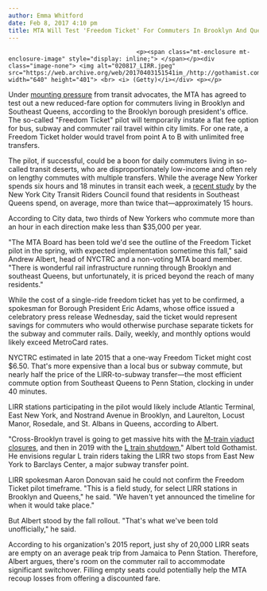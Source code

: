 ```yaml
---
author: Emma Whitford
date: Feb 8, 2017 4:10 pm
title: MTA Will Test 'Freedom Ticket' For Commuters In Brooklyn And Queens Transit Deserts
---
```


	
										<p><span class="mt-enclosure mt-enclosure-image" style="display: inline;"> </span></p><div class="image-none"> <img alt="020817_LIRR.jpeg" src="https://web.archive.org/web/20170403151541im_/http://gothamist.com/attachments/nyc_ewhitford/020817_LIRR.jpeg" width="640" height="401"> <br> <i> (Getty)</i></div> <p></p>

<p>Under <a href="https://web.archive.org/web/20170403151541/http://gothamist.com/2016/05/17/mta_freedom_ticket_survey.php">mounting pressure</a> from transit advocates, the MTA has agreed to test out a new reduced-fare option for commuters living in Brooklyn and Southeast Queens, according to the Brooklyn borough president&apos;s office. The so-called &quot;Freedom Ticket&quot; pilot will temporarily instate a flat fee option for bus, subway and commuter rail travel within city limits. For one rate, a Freedom Ticket holder would travel from point A to B with unlimited free transfers.</p>

<p>The pilot, if successful, could be a boon for daily commuters living in so-called transit deserts, who are disproportionately low-income and often rely on lengthy commutes with multiple transfers. While the average New Yorker spends six hours and 18 minutes in transit each week, a <a href="https://web.archive.org/web/20170403151541/http://gothamist.com/2015/12/02/mta_freedom_ticket_plan.php">recent study</a> by the New York City Transit Riders Council found that residents in Southeast Queens spend, on average, more than twice that&#x2014;approximately 15 hours.</p>

<p>According to City data, two thirds of New Yorkers who commute more than an hour in each direction make less than $35,000 per year.</p>

<p>&quot;The MTA Board has been told we&apos;d see the outline of the Freedom Ticket pilot in the spring, with expected implementation sometime this fall,&quot; said Andrew Albert, head of NYCTRC and a non-voting MTA board member. &quot;There is wonderful rail infrastructure running through Brooklyn and southeast Queens, but unfortunately, it is priced beyond the reach of many residents.&quot; </p>

<p>While the cost of a single-ride freedom ticket has yet to be confirmed, a spokesman for Borough President Eric Adams, whose office issued a celebratory press release Wednesday, said the ticket would represent savings for commuters who would otherwise purchase separate tickets for the subway and commuter rails. Daily, weekly, and monthly options would likely exceed MetroCard rates. </p>

<p>NYCTRC estimated in late 2015 that a one-way Freedom Ticket might cost $6.50. That&apos;s more expensive than a local bus or subway commute, but nearly half the price of the LIRR-to-subway transfer&#x2014;the most efficient commute option from Southeast Queens to Penn Station, clocking in under 40 minutes.</p>

<p>LIRR stations participating in the pilot would likely include Atlantic Terminal, East New York, and Nostrand Avenue in Brooklyn, and Laurelton, Locust Manor, Rosedale, and St. Albans in Queens, according to Albert. </p>

<p>&quot;Cross-Brooklyn travel is going to get massive hits with the <a href="https://web.archive.org/web/20170403151541/http://gothamist.com/2016/03/18/f_the_m_to_the_l.php">M-train viaduct closures</a>, and then in 2019 with the <a href="https://web.archive.org/web/20170403151541/http://gothamist.com/2016/07/25/talkin_l_train_shutdown_blues.php">L train shutdown</a>,&quot; Albert told Gothamist. He envisions regular L train riders taking the LIRR two stops from East New York to Barclays Center, a major subway transfer point. </p>

<p>LIRR spokesman Aaron Donovan said he could not confirm the Freedom Ticket pilot timeframe. &quot;This is a field study, for select LIRR stations in Brooklyn and Queens,&quot; he said. &quot;We haven&apos;t yet announced the timeline for when it would take place.&quot; </p>

<p>But Albert stood by the fall rollout. &quot;That&apos;s what we&apos;ve been told unofficially,&quot; he said. </p>

<p>According to his organization&apos;s 2015 report, just shy of 20,000 LIRR seats are empty on an average peak trip from Jamaica to Penn Station. Therefore, Albert argues, there&apos;s room on the commuter rail to accommodate significant switchover. Filling empty seats could potentially help the MTA recoup losses from offering a discounted fare. </p>					
										
									
				